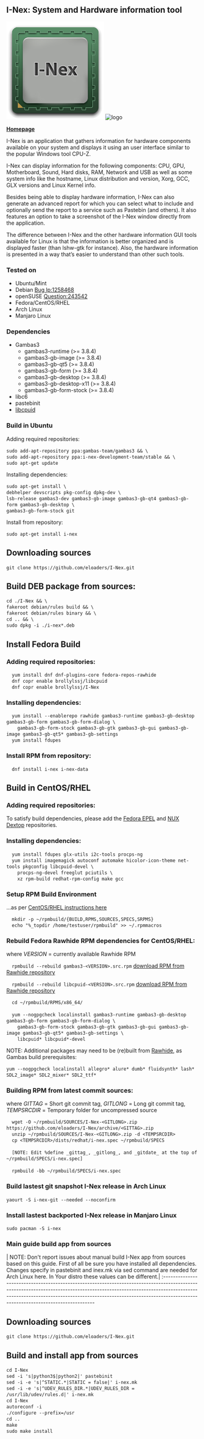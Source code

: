 ## I-Nex: System and Hardware information tool

<p align="left">
  <img src="https://raw.githubusercontent.com/eloaders/I-Nex/master/I-Nex/i-nex/logo/i-nex.0.4.x.png" alt="logo"/> <img src="http://wstaw.org/m/2014/02/24/02202014003011573_1.png" alt="logo"/>
</p>

**[Homepage](http://i-nex.linux.pl/)**

I-Nex is an application that gathers information for hardware components available on your system and displays it using an user interface similar to the popular Windows tool CPU-Z.

I-Nex can display information for the following components: CPU, GPU, Motherboard, Sound, Hard disks, RAM, Network and USB as well as some system info like the hostname, Linux distribution and version, Xorg, GCC, GLX versions and Linux Kernel info.

Besides being able to display hardware information, I-Nex can also generate an advanced report for which you can select what to include and optionally send the report to a service such as Pastebin (and others). It also features an option to take a screenshot of the I-Nex window directly from the application.

The difference between I-Nex and the other hardware information GUI tools available for Linux is that the information is better organized and is displayed faster (than lshw-gtk for instance). Also, the hardware information is presented in a way that’s easier to understand than other such tools.

### Tested on

* Ubuntu/Mint
* Debian [Bug lp:1258468](https://bugs.launchpad.net/i-nex/+bug/1258468)
* openSUSE [Question:243542](https://answers.launchpad.net/i-nex/+question/243542)
* Fedora/CentOS/RHEL
* Arch Linux
* Manjaro Linux

### Dependencies
* Gambas3
  * gambas3-runtime (>= 3.8.4)
  * gambas3-gb-image (>= 3.8.4)
  * gambas3-gb-qt5 (>= 3.8.4)
  * gambas3-gb-form (>= 3.8.4)
  * gambas3-gb-desktop (>= 3.8.4)
  * gambas3-gb-desktop-x11 (>= 3.8.4)
  * gambas3-gb-form-stock (>= 3.8.4)
* libc6
* pastebinit
* [libcpuid](https://github.com/anrieff/libcpuid)

### Build in Ubuntu

Adding required repositories:
```
sudo add-apt-repository ppa:gambas-team/gambas3 && \
sudo add-apt-repository ppa:i-nex-development-team/stable && \
sudo apt-get update
```
Installing dependencies:
```
sudo apt-get install \
debhelper devscripts pkg-config dpkg-dev \
lsb-release gambas3-dev gambas3-gb-image gambas3-gb-qt4 gambas3-gb-form gambas3-gb-desktop \
gambas3-gb-form-stock git
```
Install from repository:
```
sudo apt-get install i-nex
```
## Downloading sources
```
git clone https://github.com/eloaders/I-Nex.git
```
## Build DEB package from sources:
```
cd ./I-Nex && \
fakeroot debian/rules build && \ 
fakeroot debian/rules binary && \
cd .. && \
sudo dpkg -i ./i-nex*.deb
```


## Install Fedora Build

### Adding required repositories:
```
  yum install dnf dnf-plugins-core fedora-repos-rawhide
  dnf copr enable brollylssj/libcpuid
  dnf copr enable brollylssj/I-Nex
```
### Installing dependencies:
```
  yum install --enablerepo rawhide gambas3-runtime gambas3-gb-desktop gambas3-gb-form gambas3-gb-form-dialog \
    gambas3-gb-form-stock gambas3-gb-gtk gambas3-gb-gui gambas3-gb-image gambas3-gb-qt5* gambas3-gb-settings
  yum install fdupes
```
### Install RPM from repository:
```
  dnf install i-nex i-nex-data
```


## Build in CentOS/RHEL

### Adding required repositories:

To satisfy build dependencies, please add the [Fedora EPEL](https://fedoraproject.org/wiki/EPEL) and [NUX Dextop](https://li.nux.ro/repos.html) repositories.

### Installing dependencies:
```
  yum install fdupes glx-utils i2c-tools procps-ng
  yum install imagemagick autoconf automake hicolor-icon-theme net-tools pkgconfig libcpuid-devel \
    procps-ng-devel freeglut pciutils \
    xz rpm-build redhat-rpm-config make gcc
```
### Setup RPM Build Environment
...as per [CentOS/RHEL instructions here](https://wiki.centos.org/HowTos/SetupRpmBuildEnvironment)
```
  mkdir -p ~/rpmbuild/{BUILD,RPMS,SOURCES,SPECS,SRPMS}
  echo "%_topdir /home/testuser/rpmbuild" >> ~/.rpmmacros
```
### Rebuild Fedora Rawhide RPM dependencies for CentOS/RHEL:
where _VERSION_ = currently available Rawhide RPM

`  rpmbuild --rebuild gambas3-<VERSION>.src.rpm` [download RPM from Rawhide repository](https://download.fedoraproject.org/pub/fedora/linux/development/rawhide/Everything/source/tree/Packages/)

`  rpmbuild --rebuild libcpuid-<VERSION>.src.rpm` [download RPM from Rawhide repository](https://download.fedoraproject.org/pub/fedora/linux/development/rawhide/Everything/source/tree/Packages/)
```
  cd ~/rpmbuild/RPMS/x86_64/
  
  yum --nogpgcheck localinstall gambas3-runtime gambas3-gb-desktop gambas3-gb-form gambas3-gb-form-dialog \
    gambas3-gb-form-stock gambas3-gb-gtk gambas3-gb-gui gambas3-gb-image gambas3-gb-qt5* gambas3-gb-settings \
    libcpuid* libcpuid*-devel
```
NOTE: Additional packages may need to be (re)built from [Rawhide](https://download.fedoraproject.org/pub/fedora/linux/development/rawhide/Everything/source/tree/Packages/), as Gambas build prerequisites:
```
yum --nogpgcheck localinstall allegro* alure* dumb* fluidsynth* lash* SDL2_image* SDL2_mixer* SDL2_ttf*
```

### Building RPM from latest commit sources:
where _GITTAG_ = Short git commit tag,
_GITLONG_ = Long git commit tag,
_TEMPSRCDIR_ = Temporary folder for uncompressed source

```
  wget -O ~/rpmbuild/SOURCES/I-Nex-<GITLONG>.zip https://github.com/eloaders/I-Nex/archive/<GITTAG>.zip
  unzip ~/rpmbuild/SOURCES/I-Nex-<GITLONG>.zip -d <TEMPSRCDIR>
  cp <TEMPSRCDIR>/dists/redhat/i-nex.spec ~/rpmbuild/SPECS

  [NOTE: Edit %define _gittag_, _gitlong_, and _gitdate_ at the top of ~/rpmbuild/SPECS/i-nex.spec]

  rpmbuild -bb ~/rpmbuild/SPECS/i-nex.spec
```

### Build lastest git snapshot I-Nex release in Arch Linux
```
yaourt -S i-nex-git --needed --noconfirm
```

### Install lastest backported I-Nex release in Manjaro Linux
```
sudo pacman -S i-nex
```

### Main guide build app from sources

| NOTE: Don't report issues about manual build I-Nex app from sources based on this guide. First of all be sure you have installed all dependencies. Changes specify in pastebinit and inex.mk via sed command are needed for Arch Linux here. In Your distro these values can be different.|
:--------------------------------------------------------------------------------------------------------------------------------------------------------------------------------------------------------------------------------------------------------------------------------------------


## Downloading sources
```
git clone https://github.com/eloaders/I-Nex.git
```
## Build and install app from sources
```
cd I-Nex
sed -i 's|python3$|python2|' pastebinit
sed -i -e 's|^STATIC.*|STATIC = false|' i-nex.mk
sed -i -e 's|^UDEV_RULES_DIR.*|UDEV_RULES_DIR = /usr/lib/udev/rules.d|' i-nex.mk
cd I-Nex
autoreconf -i
./configure --prefix=/usr
cd ..
make
sudo make install
```

